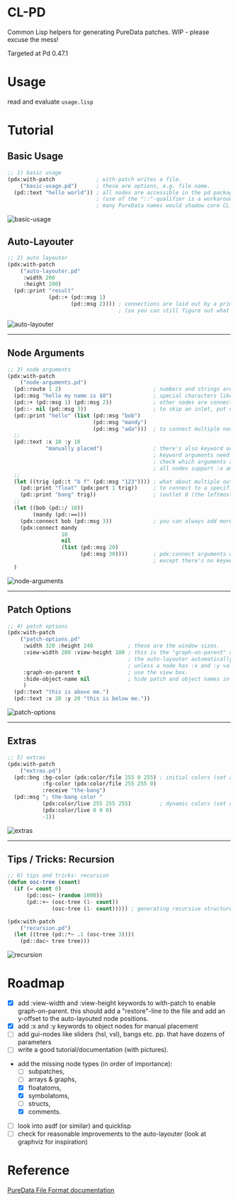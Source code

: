 # CL-PD

Common Lisp helpers for generating PureData patches. WIP - please excuse the mess!

Targeted at Pd 0.47.1

# Usage

read and evaluate `usage.lisp`

# Tutorial

## Basic Usage

```lisp
;; 1) basic usage
(pdx:with-patch             ; with-patch writes a file.
    ("basic-usage.pd")      ; these are options, e.g. file name.
  (pd::text "hello world")) ; all nodes are accessible in the pd package. 
                            ; (use of the "::"-qualifier is a workaround because 
                            ; many PureData names would shadow core CL functions.)
```

![basic-usage](https://pdikmann.github.io/cl-pd/basic-usage.png)


## Auto-Layouter

```lisp
;; 2) auto layouter
(pdx:with-patch
    ("auto-layouter.pd"
     :width 200
     :height 200)
  (pd::print "result"
             (pd::+ (pd::msg 1)
                    (pd::msg 2)))) ; connections are laid out by a primitive auto-layouter 
                                   ; (so you can still figure out what's going on).
```

![auto-layouter](https://pdikmann.github.io/cl-pd/auto-layouter.png)

----

## Node Arguments

```lisp
;; 3) node arguments
(pdx:with-patch
    ("node-arguments.pd")
  (pd::route 1 2)                             ; numbers and strings are used as literal arguments, just like creating a node in pd.
  (pd::msg "hello my name is $0")             ; special characters like $ and ; work as expected when used in strings.
  (pd::+ (pd::msg 1) (pd::msg 2))             ; other nodes are connected to the inlets in the order of the arguments, e.g. the leftmost argument is connected to the leftmost inlet.
  (pd::- nil (pd::msg 3))                     ; to skip an inlet, put nil as the argument.
  (pd::print "hello" (list (pd::msg "bob")
                           (pd::msg "mandy")
                           (pd::msg "ada")))  ; to connect multiple nodes to the same outlet, simply pass in a list.
  ;;
  (pd::text :x 10 :y 10
            "manually placed")                ; there's also keyword arguments!
                                              ; keyword arguments need to go in front of literals and nodes.
                                              ; check which arguments are available (as :initarg in the defclass-forms) in pd-structs.lisp.
                                              ; all nodes support :x and :y.
  ;;
  (let ((trig (pd::t "b f" (pd::msg "123")))) ; what about multiple outlets?
    (pd::print "float" (pdx:port 1 trig))     ; to connect to a specific outlet, use pdx:port.
    (pd::print "bang" trig))                  ; (outlet 0 (the leftmost one) is the default.)
  ;;
  (let ((bob (pd::/ 10))
        (mandy (pd::==)))
    (pdx:connect bob (pd::msg 3))             ; you can always add more connections by invoking pdx:connect.
    (pdx:connect mandy
                 10
                 nil
                 (list (pd::msg 20)
                       (pd::msg 30))))        ; pdx:connect arguments work exactly the same as the node creation arguments,
                                              ; except there's no keyword arguments allowed.
  )
```

![node-arguments](https://pdikmann.github.io/cl-pd/node-arguments.png)

----

## Patch Options

```lisp
;; 4) patch options
(pdx:with-patch
    ("patch-options.pd"
     :width 320 :height 240           ; these are the window sizes.
     :view-width 200 :view-height 100 ; this is the "graph-on-parent" view box.
                                      ; the auto-layouter automatically puts all nodes below this box
                                      ; unless a node has :x and :y values set manually.
     :graph-on-parent t               ; use the view box.
     :hide-object-name nil            ; hide patch and object names in parent patch.
     )
  (pd::text "this is above me.")
  (pd::text :x 20 :y 20 "this is below me."))
```

![patch-options](https://pdikmann.github.io/cl-pd/patch-options.png)

----

## Extras

```lisp
;; 5) extras
(pdx:with-patch
    ("extras.pd")
  (pd::bng :bg-color (pdx:color/file 255 0 255) ; initial colors (set at compile-time) are specified using pdx:color/file.
           :fg-color (pdx:color/file 255 255 0)
           :receive "the-bang")
  (pd::msg "; the-bang color "
           (pdx:color/live 255 255 255)         ; dynamic colors (set during run-time) need to use pdx:color/live.
           (pdx:color/live 0 0 0)
           -1))
```

![extras](https://pdikmann.github.io/cl-pd/extras.png)

----

## Tips / Tricks: Recursion

```lisp
;; 6) tips and tricks: recursion
(defun osc-tree (count)
  (if (= count 0)
      (pd::osc~ (random 1000))
      (pd::+~ (osc-tree (1- count))
              (osc-tree (1- count))))) ; generating recursive structures works nicely when returning nodes or ports.

(pdx:with-patch
    ("recursion.pd")
  (let ((tree (pd::*~ .1 (osc-tree 3))))
    (pd::dac~ tree tree)))
```

![recursion](https://pdikmann.github.io/cl-pd/recursion.png)


# Roadmap

- [x] add :view-width and :view-height keywords to with-patch to enable graph-on-parent.
  this should add a "restore"-line to the file
  and add an y-offset to the auto-layouted node positions.
- [X] add :x and :y keywords to object nodes for manual placement
- [ ] add gui-nodes like sliders (hsl, vsl), bangs etc. pp. that have dozens of parameters
- [ ] write a good tutorial/documentation (with pictures).
- add the missing node types (in order of importance): 
  - [ ] subpatches,
  - [ ] arrays & graphs, 
  - [x] floatatoms, 
  - [x] symbolatoms, 
  - [ ] structs, 
  - [x] comments.
- [ ] look into asdf (or similar) and quicklisp
- [ ] check for reasonable improvements to the auto-layouter (look at graphviz for inspiration)

# Reference

[PureData File Format documentation](http://puredata.info/docs/developer/PdFileFormat#6)
